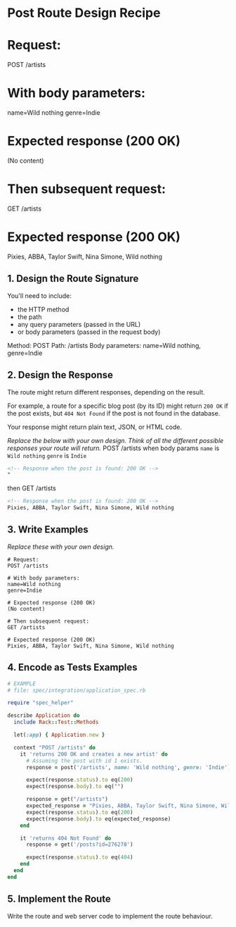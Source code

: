 # Post Route Design Recipe

# Request:
POST /artists

# With body parameters:
name=Wild nothing
genre=Indie

# Expected response (200 OK)
(No content)

# Then subsequent request:
GET /artists

# Expected response (200 OK)
Pixies, ABBA, Taylor Swift, Nina Simone, Wild nothing

## 1. Design the Route Signature

You'll need to include:
  * the HTTP method
  * the path
  * any query parameters (passed in the URL)
  * or body parameters (passed in the request body)

Method: POST 
Path: /artists
Body parameters: name=Wild nothing, genre=Indie


## 2. Design the Response

The route might return different responses, depending on the result.

For example, a route for a specific blog post (by its ID) might return `200 OK` if the post exists, but `404 Not Found` if the post is not found in the database.

Your response might return plain text, JSON, or HTML code. 

_Replace the below with your own design. Think of all the different possible responses your route will return._
POST /artists
when body params
`name` is `Wild nothing`
`genre` is `Indie`
```html
<!-- Response when the post is found: 200 OK -->
"
```
then GET /artists
```html
<!-- Response when the post is found: 200 OK -->
Pixies, ABBA, Taylor Swift, Nina Simone, Wild nothing
```

## 3. Write Examples

_Replace these with your own design._

```
# Request:
POST /artists

# With body parameters:
name=Wild nothing
genre=Indie

# Expected response (200 OK)
(No content)

# Then subsequent request:
GET /artists

# Expected response (200 OK)
Pixies, ABBA, Taylor Swift, Nina Simone, Wild nothing
```


## 4. Encode as Tests Examples

```ruby
# EXAMPLE
# file: spec/integration/application_spec.rb

require "spec_helper"

describe Application do
  include Rack::Test::Methods

  let(:app) { Application.new }

  context "POST /artists" do
    it 'returns 200 OK and creates a new artist' do
      # Assuming the post with id 1 exists.
      response = post('/artists', name: 'Wild nothing', genre: 'Indie')

      expect(response.status).to eq(200)
      expect(response.body).to eq("")

      response = get("/artists")
      expected_response = "Pixies, ABBA, Taylor Swift, Nina Simone, Wild nothing"
      expect(response.status).to eq(200)
      expect(response.body).to eq(expected_response)
    end

    it 'returns 404 Not Found' do
      response = get('/posts?id=276278')

      expect(response.status).to eq(404)
    end
  end
end
```

## 5. Implement the Route

Write the route and web server code to implement the route behaviour.


